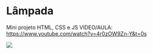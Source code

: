 # Lâmpada
Mini projeto HTML, CSS e JS
VIDEO/AULA: https://www.youtube.com/watch?v=4r0zOW9Zn-Y&t=0s
<p align="left">
<img src="http://img.shields.io/static/v1?label=STATUS&message=CONCLUIDO&color=GREEN&style=for-the-badge"/>
</p>
